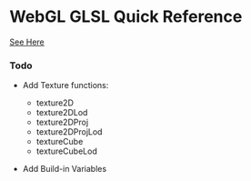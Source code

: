 
# WebGL GLSL Quick Reference

<a href="">See Here</a>

### Todo

- Add Texture functions:

    - texture2D
    - texture2DLod
    - texture2DProj
    - texture2DProjLod
    - textureCube
    - textureCubeLod

- Add Build-in Variables
